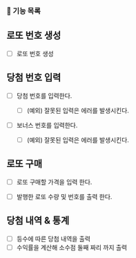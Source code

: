 ### 🚀 기능 목록

## 로또 번호 생성
 -[ ] 로또 번호 생성 

## 당첨 번호 입력
- [ ] 당첨 번호를 입력한다.
  - [ ] (예외) 잘못된 입력은 에러를 발생시킨다.


- [ ] 보너스 번호를 입력한다.
  - [ ] (예외) 잘못된 입력은 에러를 발생시킨다.


## 로또 구매 
- [ ] 로또 구매할 가격을 입력 한다.
- [ ] 발행한 로또 수량 및 번호를 출력 한다.


## 당첨 내역 & 통계
- [ ] 등수에 따른 당첨 내역을 출력
- [ ] 수익률을 계산해 소수점 둘째 짜리 까지 출력